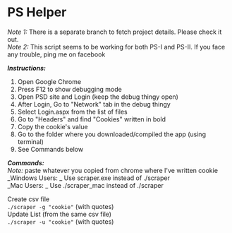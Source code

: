 # PS Helper  
_Note 1:_ There is a separate branch to fetch project details. Please check it out.  
_Note 2:_ This script seems to be working for both PS-I and PS-II. If you face any trouble, ping me on facebook

**_Instructions:_**
1. Open Google Chrome
2. Press F12 to show debugging mode
3. Open PSD site and Login (keep the debug thingy open)
4. After Login, Go to "Network" tab in the debug thingy
5. Select Login.aspx from the list of files
6. Go to "Headers" and find "Cookies" written in bold
7. Copy the cookie's value
8. Go to the folder where you downloaded/compiled the app (using terminal)
9. See Commands below

**_Commands:_**  
_Note:_ paste whatever you copied from chrome where I've written cookie  
_Windows Users: _ Use scraper.exe instead of ./scraper  
_Mac Users: _ Use ./scraper_mac instead of ./scraper  

Create csv file  
`./scraper -g "cookie"` (with quotes)  
Update List (from the same csv file)  
`./scraper -u "cookie"` (with quotes)
 
